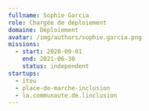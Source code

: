 ```yaml
---
fullname: Sophie Garcia
role: Chargée de déploiement
domaine: Déploiement
avatar: /img/authors/sophie.garcia.png
missions:
  - start: 2020-09-01
    end: 2021-06-30
    status: independent
startups:
  - itou
  - place-de-marche-inclusion
  - la.communaute.de.linclusion
---
```

